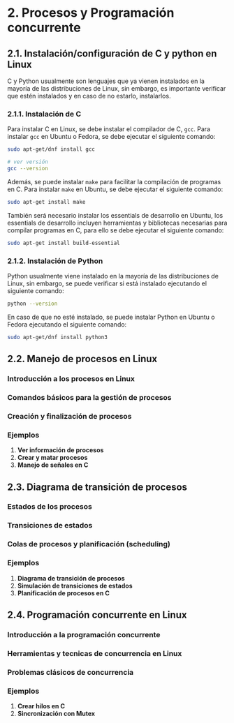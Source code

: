 # 2. Procesos y Programación concurrente

## 2.1. Instalación/configuración de C y python en Linux

C y Python usualmente son lenguajes que ya vienen instalados en la mayoría de las distribuciones de Linux, sin embargo, es importante verificar que estén instalados y en caso de no estarlo, instalarlos.

### 2.1.1. Instalación de C

Para instalar C en Linux, se debe instalar el compilador de C, `gcc`. Para instalar `gcc` en Ubuntu o Fedora, se debe ejecutar el siguiente comando:

```bash
sudo apt-get/dnf install gcc

# ver versión
gcc --version
```

Además, se puede instalar `make` para facilitar la compilación de programas en C. Para instalar `make` en Ubuntu, se debe ejecutar el siguiente comando:

```bash
sudo apt-get install make
```

También será necesario instalar los essentials de desarrollo en Ubuntu, los essentials de desarrollo incluyen herramientas y bibliotecas necesarias para compilar programas en C, para ello se debe ejecutar el siguiente comando:

```bash
sudo apt-get install build-essential
```

### 2.1.2. Instalación de Python

Python usualmente viene instalado en la mayoría de las distribuciones de Linux, sin embargo, se puede verificar si está instalado ejecutando el siguiente comando:

```bash
python --version
```

En caso de que no esté instalado, se puede instalar Python en Ubuntu o Fedora ejecutando el siguiente comando:

```bash
sudo apt-get/dnf install python3
```

## 2.2. Manejo de procesos en Linux

### Introducción a los procesos en Linux

### Comandos básicos para la gestión de procesos

### Creación y finalización de procesos

### Ejemplos

1. **Ver información de procesos**
2. **Crear y matar procesos**
3. **Manejo de señales en C**

## 2.3. Diagrama de transición de procesos

### Estados de los procesos

### Transiciones de estados

### Colas de procesos y planificación (scheduling)

### Ejemplos

1. **Diagrama de transición de procesos**
2. **Simulación de transiciones de estados**
3. **Planificación de procesos en C**

## 2.4. Programación concurrente en Linux

### Introducción a la programación concurrente

### Herramientas y tecnicas de concurrencia en Linux

### Problemas clásicos de concurrencia 

### Ejemplos

1. **Crear hilos en C**
2. **Sincronización con Mutex**